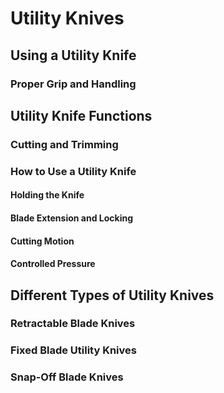 # Utility Knives
## Using a Utility Knife
### Proper Grip and Handling
## Utility Knife Functions
### Cutting and Trimming
### How to Use a Utility Knife
#### Holding the Knife
#### Blade Extension and Locking
#### Cutting Motion
#### Controlled Pressure
## Different Types of Utility Knives
### Retractable Blade Knives
### Fixed Blade Utility Knives
### Snap-Off Blade Knives